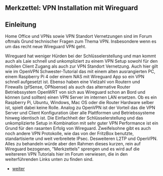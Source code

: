 ## Merkzettel: VPN Installation mit Wireguard

## Einleitung

Home Office und VPNs sowie VPN Standort Vernetzungen sind im Forum oftmals Grund technischer Fragen zum Thema VPN. Insbesondere wenn es um das
recht neue Wireguard VPN geht.

Wireguard hat weniger Hürden bei der Schlüsselerstellung und man kommt auch als Laie schnell und unkompliziert zu einem VPN Setup sowohl für 
den mobilen Client Zugang als auch zur VPN Standort Vernetzung. Auch hier gilt wie im OpenVPN Schwester-Tutorial das mit einem alten ausrangierten PC, einem Raspberry Pi 4 oder einem NAS mit Wireguard App so ein VPN schnell aufgesetzt ist.
Ebenso haben eine Vielzahl von Routern und Firewalls (pfSense, OPNsense) als auch das alternative Router Betriebssystem OpenWRT von sich aus Wireguard schon an Bord und können (und sollten) einen VPN Server im internen LAN ersetzen.
Ob es ein Raspberry Pi, Ubuntu, Windows, Mac OS oder die Router Hardware selber ist, spielt dabei keine Rolle. Analog zu OpenVPN ist der Vorteil das die VPN Server und Client Konfiguration über alle Plattformen und Betriebssysteme hinweg identisch ist.
Die Einfachheit der Schlüsselerstellung und das unkomplizierte Setup in Kombination mit sehr guter VPN Performance ist ein Grund für den rasanten Erfolg von Wireguard.
Zweifelsohne gibt es auch noch andere VPN Protokolle, wie das von der FritzBox benutzte, standartisierte und weit verbreitete IPsec. Desweiteren L2TP und OpenVPN. Alles zu behandeln würde aber den Rahmen dieses kurzen, rein auf Wireguard bezogenen, "Merkzettels" sprengen und es wird auf die weitereren VPN Tutorials hier im Forum verwiesen, die in den weiterführenden Links unten zu finden sind.

+ [weiter](https://administrator.de/tutorial/merkzettel-vpn-installation-mit-wireguard-660620.html)
